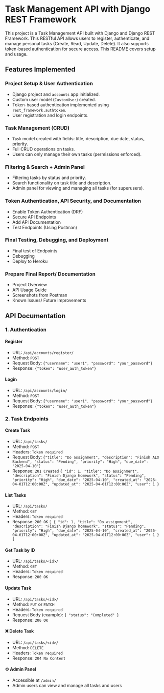 # Task Management API with Django REST Framework

This project is a Task Management API built with Django and Django REST Framework. This RESTful API allows users to register, authenticate, and manage personal tasks (Create, Read, Update, Delete). It also supports token-based authentication for secure access. This README covers setup and usage.

## Features Implemented

###  Project Setup & User Authentication
- Django project and `accounts` app initialized.
- Custom user model (`CustomUser`) created.
- Token-based authentication implemented using `rest_framework.authtoken`.
- User registration and login endpoints.

###  Task Management (CRUD)
- `Task` model created with fields: title, description, due date, status, priority.
- Full CRUD operations on tasks.
- Users can only manage their own tasks (permissions enforced).

###  Filtering & Search + Admin Panel
- Filtering tasks by status and priority.
- Search functionality on task title and description.
- Admin panel for viewing and managing all tasks (for superusers).

###  Token Authentication, API Security, and Documentation
- Enable Token Authentication (DRF)
- Secure API Endpoints
- Add API Documentation
- Test Endpoints (Using Postman)

### Final Testing, Debugging, and Deployment
- Final test of Endpoints
- Debugging
- Deploy to Heroku

### Prepare Final Report/ Documentation
- Project Overview
- API Usage Guide
- Screenshots from Postman
- Known Issues/ Future Improvements

## API Documentation

### 1. Authentication
#### Register
- URL: `/api/accounts/register/`
- Method: `POST`
- Request Body: `{"username": "user1", "password": "your_password"}`
- Response: `{"token": "user_auth_token"}`

#### Login
- URL: `/api/accounts/login/`
- Method: `POST`
- Request Body: `{"username": "user1", "password": "your_password"}`
- Response: `{"token": "user_auth_token"}`

### 2. Task Endpoints
#### Create Task
- URL: `/api/tasks/`
- Method: `POST`
- Headers: `Token required`
- Request Body: `{"title": "Do assignment", "description": "Finish ALX Backend", "status": "Pending", "priority": "High", "due_date": "2025-04-10"}`
- Response: `201 Created` `{
  "id": 1,
  "title": "Do assignment",
  "description": "Finish Django homework",
  "status": "Pending",
  "priority": "High",
  "due_date": "2025-04-10",
  "created_at": "2025-04-01T12:00:00Z",
  "updated_at": "2025-04-01T12:00:00Z",
  "user": 1
}`

#### List Tasks
- URL: `/api/tasks/`
- Method: `GET`
- Headers: `Token required`
- Response: `200 OK` `[
  {
    "id": 1,
    "title": "Do assignment",
    "description": "Finish Django homework",
    "status": "Pending",
    "priority": "High",
    "due_date": "2025-04-10",
    "created_at": "2025-04-01T12:00:00Z",
    "updated_at": "2025-04-01T12:00:00Z",
    "user": 1
  }
]`

#### Get Task by ID
- URL: `/api/tasks/<id>/`
- Method: `GET`
- Headers: `Token required`
- Response: `200 OK`

#### Update Task
- URL: `/api/tasks/<id>/`
- Method: `PUT` or `PATCH`
- Headers: `Token required`
- Request Body (example): `{
  "status": "Completed"
}`
- Response: `200 OK`

#### ❌ Delete Task
- URL: `/api/tasks/<id>/`
- Method: `DELETE`
- Headers: `Token required`
- Response: `204 No Content`

#### ⚙️ Admin Panel
- Accessible at `/admin/`
- Admin users can view and manage all tasks and users


















